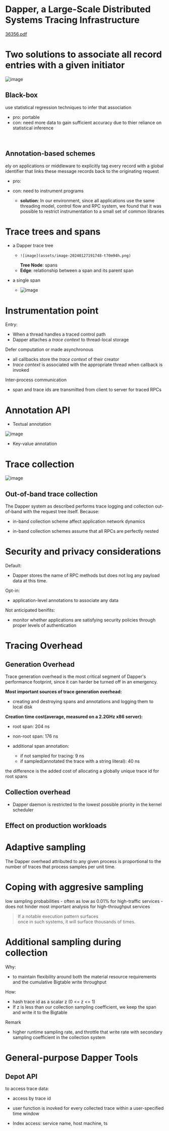 # Dapper, a Large-Scale Distributed Systems Tracing Infrastructure

[36356.pdf](assets/36356-20240127141133-pe51q7y.pdf)

# Two solutions to associate all record entries with a given initiator

​![image](assets/image-20240127141419-5bplgjp.png)​

## Black-box

use statistical regression techniques to infer that association

* pro: portable
* con: need more data to gain sufficient accuracy due to thier reliance on statistical inference

‍

## Annotation-based schemes

ely on applications or middleware to explicitly tag every record with a global identifier that links these message records back to the originating request

* pro:
* con: need to instrument programs

  * **solution**: In our environment, since all applications use the same threading model, control flow and RPC system, we found that it was possible to restrict instrumentation to a small set of common libraries

# Trace trees and spans

* a Dapper trace tree

  * 	​![image](assets/image-20240127191748-t70m94h.png)	​

    **Tree Node**: spans
  * **Edge**: relationship between a span and its parent span

* a single span

  * ​![image](assets/image-20240127192830-5pxwol3.png)​

# Instrumentation point

Entry:

* When a thread handles a traced control path
* Dapper attaches a *trace context* to thread-local storage

Defer computation or made asynchronous

* all callbacks store the *trace context* of their creator
* *trace context* is associated with the appropriate thread when callback is invoked

Inter-process communication

* span and trace ids are transmitted from client to server for traced RPCs

# Annotation API

* Textual annotation

​![image](assets/image-20240211110218-mkcet4z.png)​

* Key-value annotation

# Trace collection

​![image](assets/image-20240211121326-7xe402d.png)​

## Out-of-band trace collection

The Dapper system as described performs trace logging and collection out-of-band with the request tree itself. Because:

* in-band collection scheme affect application network dynamics

* in-band collection schemes assume that all RPCs are perfectly nested

# Security and privacy considerations

Default:

* Dapper stores the name of RPC methods but does not log any payload data at this time.

Opt-in:

* application-level annotations to associate any data

Not anticipated benifits:

* monitor whether applications are satisfying security policies through proper levels of authentication

# Tracing Overhead

## Generation Overhead

Trace generation overhead is the most critical segment of Dapper's performance footprint, since it can harder be turned off in an emergency.

**Most important sources of trace generation overhead:**

* creating and destroying spans and annotations and logging them to local disk

**Creation time cost(average, measured on a 2.2GHz x86 server):**

* root span: 204 ns
* non-root span: 176 ns
* additional span annotation:

  * if not sampled for tracing: 9 ns
  * if sampled(annotated the trace with a string literal): 40 ns

the difference is the added cost of allocating a globally unique trace id for root spans

## Collection overhead

* Dapper daemon is restricted to the lowest possible priority in the kernel scheduler

## Effect on production workloads

# Adaptive sampling

The Dapper overhead attributed to any given process is proportional to the number of traces that process samples per unit time.

# Coping with aggresive sampling

low sampling probabilities - often as low as 0.01% for high-traffic services - does not hinder most important analysis for high-throughput services

>  If a notable execution pattern surfaces  
> once in such systems, it will surface thousands of times.

# Additional sampling during collection

Why:

* to maintain flexibility around both the material resource requirements and the cumulative Bigtable write throughput

How:

* hash trace id  as a scalar z (0 <= z <= 1)
* If z is less than our collection sampling coefficient, we keep the span and write it to the Bigtable

Remark

* higher runtime sampling rate, and throttle that write rate with secondary sampling coefficient in the collection system

# General-purpose Dapper Tools

## Depot API

to access trace data:

* access by trace id
* user function is inovked for every collected trace within a user-specified time window

* Index access: service name, host machine, ts
